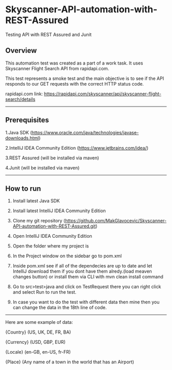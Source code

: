 # Skyscanner-API-automation-with-REST-Assured
Testing API with REST Assured and Junit

## Overview

This automation test was created as a part of a work task. It uses Skyscanner Flight Search API from rapidapi.com.

This test represents a smoke test and the main objective is to see if the API responds to our GET requests with the correct HTTP status code.

rapidapi.com link: https://rapidapi.com/skyscanner/api/skyscanner-flight-search/details

--------------------------------------

## Prerequisites
1.Java SDK (https://www.oracle.com/java/technologies/javase-downloads.html)

2.IntelliJ IDEA Community Edition (https://www.jetbrains.com/idea/)

3.REST Assured (will be installed via maven)

4.Junit (will be installed via maven)

--------------------------------------

## How to run

1. Install latest Java SDK 

2. Install latest IntelliJ IDEA Community Edition

3. Clone my git repository (https://github.com/MakGlavocevic/Skyscanner-API-automation-with-REST-Assured.git)

4. Open IntelliJ IDEA Community Edition

5. Open the folder where my project is

6. In the Project window on the sidebar go to pom.xml 

7. Inside pom.xml see if all of the dependecies are up to date and let IntelliJ download them if you dont have them alredy.(load meaven changes button) or install them via CLI with mvn clean install command

8. Go to src>test>java and click on TestRequest there you can right click and select Run to run the test.

9. In case you want to do the test with different data then mine then you can change the data in the 18th line of code. 

--------------------------------------

 Here are some example of data:

 {Country} (US, UK, DE, FR, BA)

 {Currency} (USD, GBP, EUR)

 {Locale} (en-GB, en-US, fr-FR)

 {Place} (Any name of a town in the world that has an Airport) 
